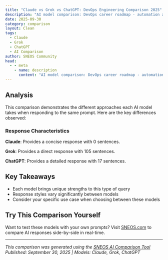 ```yaml
---
title: "Claude vs Grok vs ChatGPT: DevOps Engineering Comparison 2025"
description: "AI model comparison: DevOps career roadmap - automation and infrastructure expertise..."
date: 2025-09-30
category: comparison
layout: Clean
tags:
  - Claude
  - Grok
  - ChatGPT
  - AI Comparison
author: SNEOS Community
head:
  - - meta
    - name: description
      content: "AI model comparison: DevOps career roadmap - automation and infrastructure expertise..."
---
```


<ChatComparison
  title="Claude vs Grok vs ChatGPT: DevOps Engineering Comparison 2025"
  prompt="DevOps career roadmap - automation and infrastructure expertise"
  :responses='{
    "Claude": "# DevOps Career Roadmap: Automation \u0026 Infrastructure Expertise\n\n## \uD83C\uDFAF Foundation Phase (0-6 months)\n\n### Core Technologies\n- **Linux/Unix Systems**\n  - Command line mastery\n  - Shell scripting (Bash)\n  - System administration basics\n  - File systems and permissions\n\n- **Version Control**\n  - Git fundamentals\n  - GitHub/GitLab workflows\n  - Branching strategies\n\n- **Networking Basics**\n  - TCP/IP, DNS, HTTP/HTTPS\n  - Load balancers\n  - Firewalls and security groups\n\n### Programming Skills\n- **Scripting Languages**\n  - Python (recommended) or PowerShell\n  - Basic automation scripts\n  - JSON/YAML processing\n\n## \uD83D\uDE80 Intermediate Phase (6-18 months)\n\n### Infrastructure as Code (IaC)\n- **Terraform**\n  - Resource provisioning\n  - State management\n  - Modules and workspaces\n- **CloudFormation** (AWS) or **ARM Templates** (Azure)\n- **Pulumi** (alternative modern IaC)\n\n### Configuration Management\n- **Ansible**\n  - Playbooks and roles\n  - Inventory management\n  - Automation workflows\n- **Chef** or **Puppet** (alternatives)\n\n### Cloud Platforms\nChoose one primary platform:\n- **AWS**: EC2, VPC, IAM, S3, RDS, Lambda\n- **Azure**: VMs, Resource Groups, AD, Storage\n- **GCP**: Compute Engine, VPC, IAM, Storage\n\n### Containerization\n- **Docker**\n  - Container creation and management\n  - Dockerfile optimization\n  - Multi-stage builds\n- **Container Orchestration Basics**\n  - Docker Compose\n  - Introduction to Kubernetes\n\n## \uD83D\uDCC8 Advanced Phase (18\u002B months)\n\n### Container Orchestration\n- **Kubernetes**\n  - Cluster architecture\n  - Deployments, Services, ConfigMaps\n  - Helm charts\n  - Monitoring and troubleshooting\n- **OpenShift** or **EKS/GKE/AKS**\n\n### CI/CD Pipelines\n- **Jenkins**\n  - Pipeline as Code\n  - Plugins and integrations\n- **GitLab CI/CD** or **GitHub Actions**\n- **Azure DevOps** or **AWS CodePipeline**\n\n### Monitoring \u0026 Observability\n- **Monitoring Stack**\n  - Prometheus \u002B Grafana\n  - ELK Stack (Elasticsearch, Logstash, Kibana)\n  - Datadog or New Relic\n- **Application Performance Monitoring**\n  - Distributed tracing\n  - Log aggregation\n  - Alerting strategies\n\n### Advanced Automation\n- **Infrastructure Automation**\n  - Auto-scaling\n  - Self-healing systems\n  - Disaster recovery automation\n- **Security Automation**\n  - Security scanning in pipelines\n  - Compliance as Code\n  - Secret management (Vault, AWS Secrets Manager)\n\n## \uD83C\uDF96\uFE0F Expert Phase (2\u002B years)\n\n### Platform Engineering\n- **Service Mesh**\n  - Istio or Linkerd\n  - Traffic management\n  - Security policies\n- **GitOps**\n  - ArgoCD or Flux\n  - Continuous deployment\n- **Multi-cloud \u0026 Hybrid Strategies**\n\n### Advanced Specializations\nChoose 1-2 focus areas:\n- **Site Reliability Engineering (SRE)**\n- **Security DevOps (DevSecOps)**\n- **Data Engineering \u0026 MLOps**\n- **Platform Architecture**\n\n## \uD83D\uDEE0\uFE0F Essential Tools by Category\n\n### **Automation Tools**\n- Ansible, Terraform, Puppet/Chef\n- GitHub Actions, Jenkins, GitLab CI\n\n### **Monitoring \u0026 Logging**\n- Prometheus, Grafana, ELK Stack\n- Datadog, Splunk, New Relic\n\n### **Cloud Services**\n- AWS/Azure/GCP CLI tools\n- Infrastructure APIs\n- Serverless frameworks\n\n### **Container \u0026 Orchestration**\n- Docker, Kubernetes, Helm\n- Service mesh tools\n\n## \uD83D\uDCDA Learning Resources\n\n### **Certifications** (Choose based on your cloud focus)\n- **AWS**: Solutions Architect, DevOps Engineer\n- **Azure**: DevOps Engineer Expert, Solutions Architect",
    "Grok": "A DevOps career roadmap focusing on **automation** and **infrastructure expertise** is a strategic path for professionals aiming to excel in modern IT environments. DevOps emphasizes collaboration between development and operations teams, with a strong focus on automating processes and managing infrastructure efficiently. Below, I outline a detailed roadmap to guide you through different stages of your career, from beginner to advanced levels, with specific skills, tools, and milestones.\n\n---\n\n### **1. Foundation Level: Understand Core Concepts and Basics (0-1 Year)**\n#### Objective:\nBuild a strong understanding of DevOps principles, basic tools, and fundamental IT skills.\n\n#### Key Skills to Learn:\n- **Linux/Unix Basics**: Learn file systems, shell scripting (Bash), user permissions, and process management.\n- **Version Control Systems (VCS)**: Master Git for code versioning and collaboration (commands like commit, push, pull, branch, merge).\n- **Basic Networking**: Understand IP addressing, DNS, TCP/IP, HTTP/HTTPS, and firewalls.\n- **DevOps Concepts**: Learn about Continuous Integration (CI), Continuous Delivery (CD), Infrastructure as Code (IaC), and monitoring.\n- **Programming Basics**: Gain familiarity with at least one scripting language like Python or Shell for automation tasks.\n\n#### Tools to Explore:\n- **Git**: GitHub, GitLab, or Bitbucket for version control.\n- **Linux**: Use distros like Ubuntu or CentOS for hands-on practice (set up a local VM using VirtualBox or VMware).\n- **Editors**: VS Code, Vim, or Nano for scripting and configuration.\n\n#### Certifications:\n- **Linux Essentials (LPI)** or **Red Hat Certified System Administrator (RHCSA)** for Linux skills.\n- **AWS Certified Cloud Practitioner** or **Microsoft Azure Fundamentals** for basic cloud exposure.\n\n#### Projects/Hands-On:\n- Set up a personal Git repository and collaborate on a small project.\n- Automate a simple task (e.g., file backup) using Bash or Python scripts.\n- Spin up a virtual machine and configure a basic web server (e.g., Apache/Nginx).\n\n#### Career Roles:\n- Junior Systems Administrator\n- Support Engineer\n- Junior DevOps Engineer\n\n---\n\n### **2. Intermediate Level: Build Automation and Infrastructure Skills (1-3 Years)**\n#### Objective:\nSpecialize in automation workflows and infrastructure management while deepening knowledge of CI/CD pipelines and cloud platforms.\n\n#### Key Skills to Learn:\n- **Infrastructure as Code (IaC)**: Learn tools like Terraform or Ansible to provision and manage infrastructure.\n- **CI/CD Pipelines**: Understand how to set up pipelines using Jenkins, GitLab CI/CD, or GitHub Actions.\n- **Containerization**: Master Docker for container management and understand Kubernetes for orchestration.\n- **Cloud Platforms**: Gain hands-on experience with AWS, Azure, or Google Cloud Platform (GCP) for infrastructure provisioning (VPC, EC2, S3, etc.).\n- **Monitoring and Logging**: Learn tools like Prometheus, Grafana, ELK Stack, or Datadog for system monitoring and log analysis.\n- **Automation Scripting**: Deepen Python skills for automating infrastructure tasks (e.g., AWS Boto3 SDK).\n\n#### Tools to Explore:\n- **IaC**: Terraform (infrastructure provisioning), Ansible (configuration management).\n- **CI/CD**: Jenkins (automation server), GitHub Actions (workflow automation).\n- **Containers**: Docker (build and run containers), Kubernetes (orchestration - start with Minikube for local clusters).\n- **Cloud**: AWS (EC2, S3, RDS), Azure (Virtual Machines, Blob Storage), or GCP.\n- **Monitoring**: Prometheus (metrics), Grafana (visualization), ELK (Elasticsearch, Logstash, Kibana).\n\n#### Certifications:\n- **AWS Certified Solutions Architect \u2013 Associate** or **Azure Administrator Associate**.\n- **HashiCorp Certified: Terraform Associate**.\n- **Docker Certified Associate** or **Certified Kubernetes Administrator (CKA)**.\n- **Red Hat Certified Engineer (RHCE)** for advanced automation with Ansible.\n\n#### Projects/Hands-On:\n- Build a CI/CD pipeline to deploy a simple app (e.g., Node.js app) using Jenkins or GitHub Actions.\n- Use Terraform to provision a cloud-based infrastructure (e.g., VPC with subnets and EC2 instances).\n- Deploy a containerized application using Docker and Kubernetes on a local or cloud environment.\n- Set up monitoring for a web app using Prometheus and Grafana to track metrics like CPU usage.\n\n#### Career Roles:\n- DevOps Engineer\n- Cloud Engineer\n- Automation Engineer\n\n---\n\n### **3. Advanced Level: Master Automation and Infrastructure Orchestration (3-5\u002B Years)**\n#### Objective:\nBecome an expert in large-scale infrastructure, complex automation workflows, and cloud-native architectures while taking on leadership roles.\n\n#### Key Skills to Learn:\n- **Advanced Kubernetes**: Deep dive into cluster management, scaling, Helm charts, and custom operators.\n- **Cloud-Native Technologies**: Learn serverless (AWS Lambda, Azure Functions), service meshes (Istio, Linkerd), and observability.\n- **Advanced IaC**: Manage multi-cloud or hybrid environments with Terraform, Pulumi, or Crossplane.\n- **Security in DevOps (DevSecOps)**: Integrate security practices with tools like OWASP ZAP, Trivy (for container scanning), and HashiCorp Vault for secrets management.\n- **Performance Optimization**: Optimize infrastructure costs and performance using tools like AWS Cost Explorer or Kubernetes resource management.\n- **Disaster Recovery and High Availability**: Design resilient systems with load balancing, failover mechanisms, and backup strategies.\n\n#### Tools to Explore:\n- **Kubernetes Ecosystem**: Helm (package manager), Istio (service mesh), Kustomize (configuration).\n- **Security**: HashiCorp Vault (secrets), Trivy (vulnerability scanning), Aqua Security.\n- **Advanced Cloud**: AWS EKS/GCP GKE (Kubernetes services), AWS Lambda (serverless).\n- **Observability**: Jaeger (tracing), OpenTelemetry, Datadog (end-to-end monitoring).\n\n#### Certifications:\n- **Certified Kubernetes Security Specialist (CKS)**.\n- **AWS Certified DevOps Engineer \u2013 Professional** or **Microsoft Azure DevOps Engineer Expert**.\n- **HashiCorp Certified: Vault Associate**.\n- **Google Cloud Professional DevOps Engineer**.\n\n#### Projects/Hands-On:\n- Design a multi-cloud infrastructure using Terraform for a highly available application.\n- Deploy a microservices-based application on Kubernetes with a service mesh (Istio) and monitoring.\n- Implement a DevSecOps pipeline with security scanning and compliance checks integrated into CI/CD.\n- Build a disaster recovery plan for a cloud-based application, including automated backups and failover.\n\n#### Career Roles:\n- Senior DevOps Engineer\n- Cloud Architect\n- Site Reliability Engineer (SRE)\n- DevSecOps Engineer\n\n---\n\n### **4. Expert/Leadership Level: Strategic and Architectural Focus (5\u002B Years)**\n#### Objective:\nLead teams, design enterprise-grade systems, and drive organizational DevOps transformation with a focus on automation and infrastructure scalability.\n\n#### Key Skills to Learn:\n- **Architectural Design**: Design microservices, event-driven architectures, and hybrid/multi-cloud strategies.\n- **Cost Optimization**: Master cloud cost management and FinOps practices.\n- **Team Leadership**: Develop soft skills for mentoring, project management, and cross-team collaboration.\n- **Emerging Technologies**: Stay updated with AI/ML in DevOps (e.g., predictive scaling), GitOps (ArgoCD, Flux), and edge computing.\n- **Policy as Code**: Use tools like Open Policy Agent (OPA) for governance and compliance automation.\n\n#### Tools to Explore:\n- **GitOps**: ArgoCD, Flux for declarative deployments.\n- **FinOps**: Cloud-native cost management tools (AWS Cost Explorer, Azure Cost Management).\n- **AI/ML**: Tools for predictive analytics in infrastructure management.\n\n#### Certifications:\n- **AWS Certified Solutions Architect \u2013 Professional**.\n- **Google Cloud Professional Cloud Architect**.\n- **ITIL 4 Foundation** (for IT service management and process alignment).\n\n#### Projects/Hands-On:\n- Lead a DevOps transformation project for an organization, implementing GitOps and full automation.\n- Architect a zero-downtime deployment strategy for a critical application with millions of users.\n- Implement a FinOps framework to reduce cloud spending by optimizing resources.\n\n#### Career Roles:\n- Principal DevOps Engineer\n- Cloud Solutions Architect\n- DevOps Manager/Director\n- CTO/CIO (with broader business focus)\n\n---\n\n### **Key Tips for Success in DevOps (Automation \u0026 Infrastructure Expertise)**\n1. **Hands-On Practice**: Build projects and contribute to open-source repositories to solidify skills.\n2. **Stay Updated**: Follow DevOps blogs (e.g., DevOps.com, Cloud Native Slack), attend conferences (e.g., KubeCon, DevFest), and join communities.\n3. **Soft Skills**: Develop communication and problem-solving skills for better collaboration between teams.\n4. **Automation First Mindset**: Always look for repetitive tasks to automate, even in small ways.\n5. **Experiment with Tools**: Don\u2019t stick to one tool or platform; explore alternatives to broaden expertise.\n\n---\n\n### **Sample Learning Timeline**\n| **Duration**      | **Focus Area**                          | **Key Tools/Technologies**            |\n|--------------------|----------------------------------------|---------------------------------------|\n| 0-6 Months         | Linux, Git, Basic Scripting            | Ubuntu, GitHub, Bash, Python          |\n| 6-12 Months        | CI/CD, Basic Cloud, IaC                | Jenkins, AWS, Terraform, Ansible      |\n| 1-2 Years          | Containers, Monitoring, Automation     | Docker, Kubernetes, Prometheus        |\n| 2-3 Years          | Advanced Cloud, Security, Orchestration| EKS/GKE, Vault, Istio                 |\n| 3-5\u002B Years         | Multi-Cloud, Leadership, GitOps        | ArgoCD, FinOps, Hybrid Architectures  |\n\nBy following this roadmap, you\u2019ll progressively build expertise in automation and infrastructure, positioning yourself as a valuable asset in the DevOps field. Regularly reassess",
    "ChatGPT": "Certainly! Here\u2019s a comprehensive DevOps career roadmap focused on automation and infrastructure expertise. This roadmap outlines the key skills, tools, and milestones to build proficiency and advance in a DevOps role specializing in automation and infrastructure.\n\n---\n\n## DevOps Career Roadmap: Automation \u0026 Infrastructure Expertise\n\n### 1. **Fundamentals of IT and Software Development**\n- Understand operating systems (Linux/Windows basics)\n- Networking basics (TCP/IP, DNS, HTTP/S)\n- Programming fundamentals (Python, Bash scripting)\n- Version control systems (Git)\n- Basic understanding of software development lifecycle (SDLC)\n\n### 2. **Core DevOps Concepts**\n- Learn DevOps philosophy and culture\n- CI/CD concepts and pipeline basics\n- Infrastructure as Code (IaC) principles\n- Configuration management basics\n- Monitoring and logging essentials\n\n### 3. **Linux \u0026 Scripting**\n- Master Linux command line \u0026 shell scripting (Bash)\n- Advanced shell scripting for automation\n- Learn Python scripting for automation tasks\n- Automate system administration tasks (user management, backups)\n\n### 4. **Version Control and Collaboration Tools**\n- Deep dive into Git (branching, merging, pull requests)\n- Use collaboration platforms (GitHub, GitLab, Bitbucket)\n- Code review and collaborative workflows\n\n### 5. **Continuous Integration / Continuous Deployment (CI/CD)**\n- Learn CI tools: Jenkins, GitLab CI, CircleCI, Travis CI\n- Build automated pipelines to automate build, test, and deploy\n- Manage artifact repositories (Nexus, Artifactory)\n\n### 6. **Infrastructure as Code (IaC)**\n- Learn Terraform fundamentals and use cases\n- Master CloudFormation (if working mainly with AWS)\n- Understand declarative vs imperative IaC\n- Implement reusable and modular IaC templates\n\n### 7. **Configuration Management**\n- Learn tools like Ansible, Puppet, Chef\n- Automate configuration and management of servers\n- Develop playbooks/recipes/manifests to manage environments\n\n### 8. **Containerization \u0026 Orchestration**\n- Master Docker (creating, managing containers, Dockerfiles)\n- Learn container orchestration platforms: Kubernetes, Docker Swarm\n- Understand Helm charts for Kubernetes deployments\n- Automate container deployments and scaling\n\n### 9. **Cloud Platforms \u0026 Services**\n- Gain proficiency in cloud platforms (AWS, Azure, GCP)\n- Understand core services: Compute (EC2, Azure VMs), Storage, Networking\n- Use managed IaC and automation services (CloudFormation, ARM templates, Deployment Manager)\n- Practice deploying infrastructure and applications on cloud\n\n### 10. **Monitoring, Logging, and Incident Management**\n- Use monitoring tools: Prometheus, Grafana, Nagios, Datadog\n- Centralized logging with ELK stack (Elasticsearch, Logstash, Kibana) or Splunk\n- Automate alerting and incident response\n\n### 11. **Security and Compliance Automation**\n- Learn to integrate security in pipelines (DevSecOps)\n- Automate security scanning (SAST/DAST tools)\n- Manage secrets securely (Vault, AWS KMS)\n- Understand compliance frameworks\n\n### 12. **Advanced Topics and Best Practices**\n- Implement GitOps workflows and tools (Flux, ArgoCD)\n- Explore service mesh (Istio, Linkerd)\n- Learn about chaos engineering and resilience testing\n- Infrastructure testing and validation (Terratest, Test Kitchen)\n\n### 13. **Soft Skills and Collaboration**\n- Effective communication and collaboration with development and operations teams\n- Agile and Scrum methodologies\n- Documentation best practices\n- Problem-solving and troubleshooting mindset\n\n---\n\n## Suggested Learning Path \u0026 Milestones\n\n| Stage           | Skills / Tools                         | Goals / Projects                                        |\n|-----------------|--------------------------------------|--------------------------------------------------------|\n| Beginner        | Linux, Git, Bash scripting           | Setup local Git repo, automate simple tasks with scripts|\n| Intermediate    | Jenkins, Terraform, Ansible, Docker  | Build a CI/CD pipeline; deploy infrastructure as code   |\n| Advanced        | Kubernetes, AWS/Azure/GCP, Helm      | Deploy containerized application on Kubernetes cluster  |\n| Expert          | GitOps, Monitoring (Prometheus), Security automation | Implement end-to-end automated infrastructure management with monitoring and security |\n\n---\n\n## Resources\n- **Books**:  \n  - \u201CThe DevOps Handbook\u201D by Gene Kim  \n  - \u201CTerraform Up \u0026 Running\u201D by Yevgeniy Brikman  \n  - \u201CKubernetes Up \u0026 Running\u201D by Kelsey Hightower  \n- **Courses:**  \n  - A Cloud Guru / Linux Academy  \n  - Udemy: Complete DevOps courses  \n  - Pluralsight: Kubernetes and Terraform deep dives  \n- **Practice Labs:**  \n  - Katacoda scenarios  \n  - Play with Docker and Kubernetes playgrounds  \n  - Cloud free tiers and sandbox accounts\n\n---\n\nIf you want, I can help you design a personalized learning plan or provide resources for any specific technology in this roadmap!"
  }'
  published-date="16:06"
/>

## Analysis

This comparison demonstrates the different approaches each AI model takes when responding to the same prompt. Here are the key differences observed:

### Response Characteristics

**Claude**: Provides a concise response with 0 sentences. 

**Grok**: Provides a direct response with 105 sentences. 

**ChatGPT**: Provides a detailed response with 17 sentences. 

## Key Takeaways

- Each model brings unique strengths to this type of query
- Response styles vary significantly between models
- Consider your specific use case when choosing between these models

## Try This Comparison Yourself

Want to test these models with your own prompts? Visit [SNEOS.com](https://sneos.com) to compare AI responses side-by-side in real-time.

---

*This comparison was generated using the [SNEOS AI Comparison Tool](https://sneos.com)*
*Published: September 30, 2025 | Models: Claude, Grok, ChatGPT*
